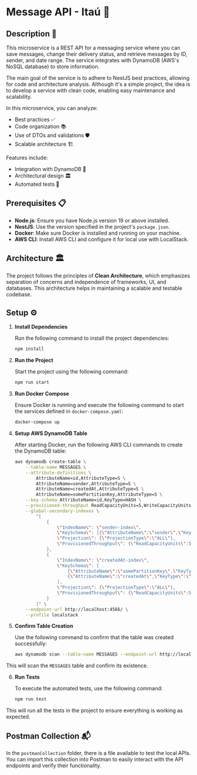 # Message API - Itaú 🧡

## Description 📄

This microservice is a REST API for a messaging service where you can save messages, change their delivery status, and retrieve messages by ID, sender, and date range. The service integrates with DynamoDB (AWS's NoSQL database) to store information.

The main goal of the service is to adhere to NestJS best practices, allowing for code and architecture analysis. Although it's a simple project, the idea is to develop a service with clean code, enabling easy maintenance and scalability.

In this microservice, you can analyze:
- Best practices ✅
- Code organization 📚
- Use of DTOs and validations 🛡️
- Scalable architecture 🏗️

Features include:
- Integration with DynamoDB 🔗
- Architectural design 🏛️
- Automated tests 🧪

## Prerequisites 📋

- **Node.js**: Ensure you have Node.js version 19 or above installed.
- **NestJS**: Use the version specified in the project's `package.json`.
- **Docker**: Make sure Docker is installed and running on your machine.
- **AWS CLI**: Install AWS CLI and configure it for local use with LocalStack.

## Architecture 🏛️

The project follows the principles of **Clean Architecture**, which emphasizes separation of concerns and independence of frameworks, UI, and databases. This architecture helps in maintaining a scalable and testable codebase.

## Setup ⚙️

1. **Install Dependencies**

   Run the following command to install the project dependencies:

   ```bash
   npm install
   ```

2. **Run the Project**

   Start the project using the following command:

   ```bash
   npm run start
   ```

3. **Run Docker Compose**

   Ensure Docker is running and execute the following command to start the services defined in `docker-compose.yaml`:

   ```bash
   docker-compose up
   ```

4. **Setup AWS DynamoDB Table**

   After starting Docker, run the following AWS CLI commands to create the DynamoDB table:

   ```bash
   aws dynamodb create-table \
       --table-name MESSAGES \
       --attribute-definitions \
           AttributeName=id,AttributeType=S \
           AttributeName=sender,AttributeType=S \
           AttributeName=createdAt,AttributeType=S \
           AttributeName=somePartitionKey,AttributeType=S \
       --key-schema AttributeName=id,KeyType=HASH \
       --provisioned-throughput ReadCapacityUnits=5,WriteCapacityUnits=5 \
       --global-secondary-indexes \
           "[
               {
                   \"IndexName\": \"sender-index\",
                   \"KeySchema\": [{\"AttributeName\":\"sender\",\"KeyType\":\"HASH\"}],
                   \"Projection\": {\"ProjectionType\":\"ALL\"},
                   \"ProvisionedThroughput\": {\"ReadCapacityUnits\":5,\"WriteCapacityUnits\":5}
               },
               {
                   \"IndexName\": \"createdAt-index\",
                   \"KeySchema\": [
                       {\"AttributeName\":\"somePartitionKey\",\"KeyType\":\"HASH\"},
                       {\"AttributeName\":\"createdAt\",\"KeyType\":\"RANGE\"}
                   ],
                   \"Projection\": {\"ProjectionType\":\"ALL\"},
                   \"ProvisionedThroughput\": {\"ReadCapacityUnits\":5,\"WriteCapacityUnits\":5}
               }
           ]" \
       --endpoint-url http://localhost:4566/ \
       --profile localstack
   ```

5. **Confirm Table Creation**

   Use the following command to confirm that the table was created successfully:

   ```bash
   aws dynamodb scan --table-name MESSAGES --endpoint-url http://localhost:4566/ --profile localstack
   ```

This will scan the `MESSAGES` table and confirm its existence.

6. **Run Tests**

   To execute the automated tests, use the following command:

   ```bash
   npm run test
   ```

This will run all the tests in the project to ensure everything is working as expected.

## Postman Collection 📬

In the `postmanCollection` folder, there is a file available to test the local APIs. You can import this collection into Postman to easily interact with the API endpoints and verify their functionality.